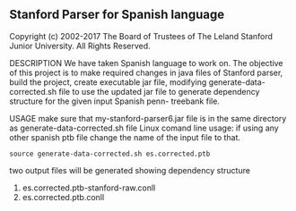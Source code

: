 Stanford Parser for Spanish language 
-------------------------------------
Copyright (c) 2002-2017 The Board of Trustees of The Leland Stanford Junior
University. All Rights Reserved.

DESCRIPTION
We have taken Spanish language to work on. The objective of
this project is to make required changes in java files of Stanford
parser, build the project, create executable jar file, modifying
generate-data-corrected.sh file to use the updated jar file to
generate dependency structure for the given input Spanish penn-
treebank file.

USAGE
make sure that my-stanford-parser6.jar file is in the same directory as generate-data-corrected.sh file
Linux comand line usage:
if using any other spanish ptb file change the name of the input file to that.

	source generate-data-corrected.sh es.corrected.ptb

two output files will be generated showing dependency structure
1) es.corrected.ptb-stanford-raw.conll
2) es.corrected.ptb.conll

